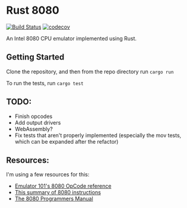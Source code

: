 # Rust 8080 

[![Build Status](https://travis-ci.org/Tom-Goring/Rust-8080.svg?branch=master)](https://travis-ci.org/Tom-Goring/Rust-8080) 
[![codecov](https://codecov.io/gh/Tom-Goring/Rust-8080/branch/master/graph/badge.svg)](https://codecov.io/gh/Tom-Goring/Rust-8080)


An Intel 8080 CPU emulator implemented using Rust. 

## Getting Started

Clone the repository, and then from the repo directory run ```cargo run```

To run the tests, run ```cargo test```

## TODO: 
- Finish opcodes
- Add output drivers
- WebAssembly?
- Fix tests that aren't properly implemented (especially the mov tests, which can be expanded after the refactor)

## Resources:

I'm using a few resources for this:
- [Emulator 101's 8080 OpCode reference](http://www.emulator101.com/reference/8080-by-opcode.html)
- [This summary of 8080 instructions](http://textfiles.com/programming/8080.op)
- [The 8080 Programmers Manual](https://altairclone.com/downloads/manuals/8080%20Programmers%20Manual.pdf)